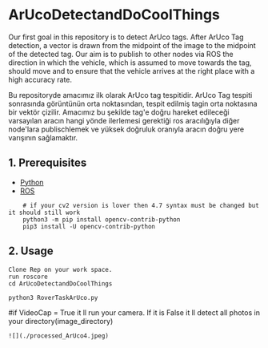 # ArUcoDetectandDoCoolThings
Our first goal in this repository is to detect ArUco tags. After ArUco Tag detection, a vector is drawn from the midpoint of the image to the midpoint of the detected tag. Our aim is to publish to other nodes via ROS the direction in which the vehicle, which is assumed to move towards the tag, should move and to ensure that the vehicle arrives at the right place with a high accuracy rate.

Bu repositoryde amacımız ilk olarak ArUco tag tespitidir. ArUco Tag tespiti sonrasında görüntünün orta noktasından, tespit edilmiş tagin orta noktasına bir vektör çizilir. Amacımız bu şekilde tag'e doğru hareket edileceği varsayılan aracın hangi yönde ilerlemesi gerektiği ros aracılığıyla diğer node'lara publischlemek ve yüksek doğruluk oranıyla aracın doğru yere varışının sağlamaktır.

## 1. Prerequisites
- [Python](https://www.python.org/downloads/)
- [ROS](http://wiki.ros.org/ROS/Installation)

```
    # if your cv2 version is lover then 4.7 syntax must be changed but it should still work 
    python3 -m pip install opencv-contrib-python
    pip3 install -U opencv-contrib-python

```
## 2. Usage
    Clone Rep on your work space.
    run roscore 
    cd ArUcoDetectandDoCoolThings

    python3 RoverTaskArUco.py
#if VideoCap = True it ll run your camera. If it is False it ll detect all photos in your directory(image_directory)

```
![](./processed_ArUco4.jpeg)
